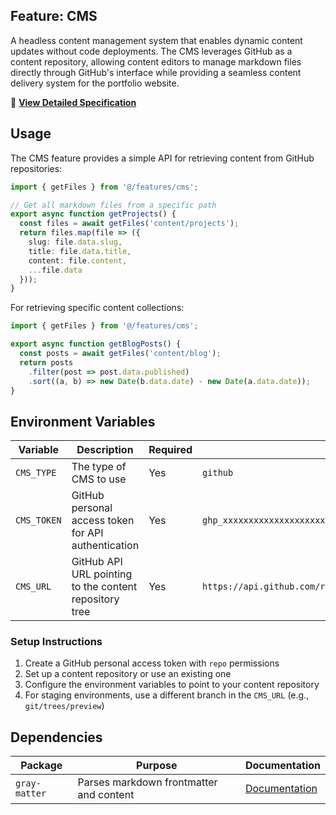 ## Feature: CMS

A headless content management system that enables dynamic content updates without code deployments. The CMS leverages GitHub as a content repository, allowing content editors to manage markdown files directly through GitHub's interface while providing a seamless content delivery system for the portfolio website.

📖 **[View Detailed Specification](./__docs__/SPEC.md)**

## Usage

The CMS feature provides a simple API for retrieving content from GitHub repositories:

```typescript
import { getFiles } from '@/features/cms';

// Get all markdown files from a specific path
export async function getProjects() {
  const files = await getFiles('content/projects');
  return files.map(file => ({
    slug: file.data.slug,
    title: file.data.title,
    content: file.content,
    ...file.data
  }));
}
```

For retrieving specific content collections:

```typescript
import { getFiles } from '@/features/cms';

export async function getBlogPosts() {
  const posts = await getFiles('content/blog');
  return posts
    .filter(post => post.data.published)
    .sort((a, b) => new Date(b.data.date) - new Date(a.data.date));
}
```

## Environment Variables

| Variable | Description | Required | Example |
|----------|-------------|----------|---------|
| `CMS_TYPE` | The type of CMS to use | Yes | `github` |
| `CMS_TOKEN` | GitHub personal access token for API authentication | Yes | `ghp_xxxxxxxxxxxxxxxxxxxx` |
| `CMS_URL` | GitHub API URL pointing to the content repository tree | Yes | `https://api.github.com/repos/username/content/git/trees/main` |

### Setup Instructions

1. Create a GitHub personal access token with `repo` permissions
2. Set up a content repository or use an existing one
3. Configure the environment variables to point to your content repository
4. For staging environments, use a different branch in the `CMS_URL` (e.g., `git/trees/preview`)

## Dependencies

| Package | Purpose | Documentation |
|---------|---------|---------------|
| `gray-matter` | Parses markdown frontmatter and content | [Documentation](https://github.com/jonschlinkert/gray-matter) |